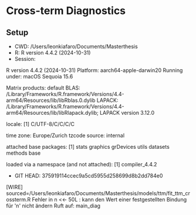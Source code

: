 # Cross-term Diagnostics

## Setup

- CWD: /Users/leonkiafaro/Documents/Masterthesis
- R: R version 4.4.2 (2024-10-31)
- Session:

R version 4.4.2 (2024-10-31)
Platform: aarch64-apple-darwin20
Running under: macOS Sequoia 15.6

Matrix products: default
BLAS:   /Library/Frameworks/R.framework/Versions/4.4-arm64/Resources/lib/libRblas.0.dylib 
LAPACK: /Library/Frameworks/R.framework/Versions/4.4-arm64/Resources/lib/libRlapack.dylib;  LAPACK version 3.12.0

locale:
[1] C/UTF-8/C/C/C/C

time zone: Europe/Zurich
tzcode source: internal

attached base packages:
[1] stats     graphics  grDevices utils     datasets  methods   base     

loaded via a namespace (and not attached):
[1] compiler_4.4.2
- GIT HEAD: 375919114ccec9a5cd5955d258699d8b2dd784e0

[WIRE] sourced=/Users/leonkiafaro/Documents/Masterthesis/models/ttm/fit_ttm_crossterm.R
Fehler in n <<- 50L : 
  kann den Wert einer festgestellten Bindung für 'n' nicht ändern
Ruft auf: main_diag
